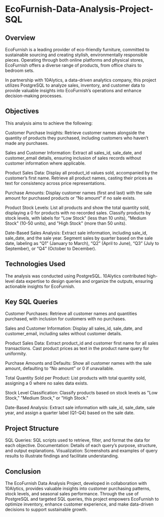 # EcoFurnish-Data-Analysis-Project-SQL


## Overview
EcoFurnish is a leading provider of eco-friendly furniture, committed to sustainable sourcing and creating stylish, environmentally responsible pieces. Operating through both online platforms and physical stores, EcoFurnish offers a diverse range of products, from office chairs to bedroom sets.

In partnership with 10Alytics, a data-driven analytics company, this project utilizes PostgreSQL to analyze sales, inventory, and customer data to provide valuable insights into EcoFurnish’s operations and enhance decision-making processes.

## Objectives
This analysis aims to achieve the following:

Customer Purchase Insights:
Retrieve customer names alongside the quantity of products they purchased, including customers who haven’t made any purchases.

Sales and Customer Information:
Extract all sales_id, sale_date, and customer_email details, ensuring inclusion of sales records without customer information where applicable.

Product Sales Data:
Display all product_id values sold, accompanied by the customer’s first name.
Retrieve all product names, casting their prices as text for consistency across price representations.

Purchase Amounts:
Display customer names (first and last) with the sale amount for purchased products or “No amount” if no sale exists.

Product Stock Levels:
List all products and show the total quantity sold, displaying a 0 for products with no recorded sales.
Classify products by stock levels, with labels for "Low Stock" (less than 10 units), "Medium Stock" (10-50 units), and "High Stock" (more than 50 units).

Date-Based Sales Analysis:
Extract sale information, including sale_id, sale_date, and the sale year.
Segment sales by quarter based on the sale date, labeling as “Q1” (January to March), “Q2” (April to June), “Q3” (July to September), or “Q4” (October to December).

## Technologies Used
The analysis was conducted using PostgreSQL. 10Alytics contributed high-level data expertise to design queries and organize the outputs, ensuring actionable insights for EcoFurnish.

## Key SQL Queries

Customer Purchases:
Retrieve all customer names and quantities purchased, with inclusion for customers with no purchases.

Sales and Customer Information:
Display all sales_id, sale_date, and customer_email, including sales without customer details.

Product Sales Data:
Extract product_id and customer first name for all sales transactions.
Cast product prices as text in the product name query for uniformity.

Purchase Amounts and Defaults:
Show all customer names with the sale amount, defaulting to “No amount” or 0 if unavailable.

Total Quantity Sold per Product:
List products with total quantity sold, assigning a 0 where no sales data exists.

Stock Level Classification:
Classify products based on stock levels as "Low Stock," "Medium Stock," or "High Stock."

Date-Based Analysis:
Extract sale information with sale_id, sale_date, sale year, and assign a quarter label (Q1-Q4) based on the sale date.

## Project Structure
SQL Queries: SQL scripts used to retrieve, filter, and format the data for each objective.
Documentation: Details of each query’s purpose, structure, and output explanations.
Visualization: Screenshots and examples of query results to illustrate findings and facilitate understanding.

## Conclusion
The EcoFurnish Data Analysis Project, developed in collaboration with 10Alytics, provides valuable insights into customer purchasing patterns, stock levels, and seasonal sales performance. Through the use of PostgreSQL and targeted SQL queries, this project empowers EcoFurnish to optimize inventory, enhance customer experience, and make data-driven decisions to support sustainable growth.
